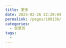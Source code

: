 ```yaml
---
title: 更多
date: 2023-02-26 22:20:04
permalink: /pages/10813b/
categories:
  - 目录页
tags:
  - 
---
```

